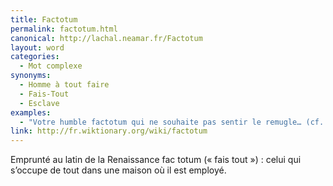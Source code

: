```yaml
---
title: Factotum
permalink: factotum.html
canonical: http://lachal.neamar.fr/Factotum
layout: word
categories:
  - Mot complexe
synonyms:
  - Homme à tout faire
  - Fais-Tout
  - Esclave
examples:
  - "Votre humble factotum qui ne souhaite pas sentir le remugle… (cf. Correspondance)"
link: http://fr.wiktionary.org/wiki/factotum
---
```


Emprunté au latin de la Renaissance fac totum (« fais tout ») : celui qui s’occupe de tout dans une maison où il est employé. 

